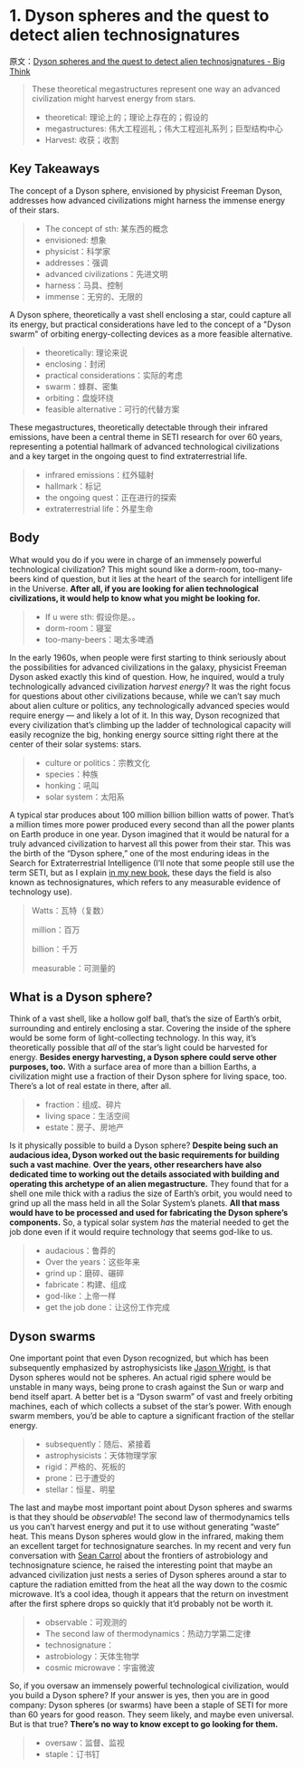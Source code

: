 # 1. Dyson spheres and the quest to detect alien technosignatures

原文：[Dyson spheres and the quest to detect alien technosignatures - Big Think](https://bigthink.com/13-8/dyson-spheres-seti/)

> These theoretical megastructures represent one way an advanced civilization might harvest energy from stars.
>
> - theoretical: 理论上的；理论上存在的；假设的
> - megastructures: 伟大工程巡礼；伟大工程巡礼系列；巨型结构中心
> - Harvest: 收获；收割

## Key Takeaways

The concept of a Dyson sphere, envisioned by physicist Freeman Dyson, addresses how advanced civilizations might harness the immense energy of their stars. 

> - The concept of sth: 某东西的概念
> - envisioned: 想象
> - physicist：科学家
> - addresses：强调
> - advanced civilizations：先进文明
> - harness：马具、控制
> - immense：无穷的、无限的

A Dyson sphere, theoretically a vast shell enclosing a star, could capture all its energy, but practical considerations have led to the concept of a "Dyson swarm" of orbiting energy-collecting devices as a more feasible alternative. 

> - theoretically: 理论来说
> - enclosing：封闭
> - practical considerations：实际的考虑
> - swarm：蜂群、密集
> - orbiting：盘旋环绕
> - feasible alternative：可行的代替方案

These megastructures, theoretically detectable through their infrared emissions, have been a central theme in SETI research for over 60 years, representing a potential hallmark of advanced technological civilizations and a key target in the ongoing quest to find extraterrestrial life.

>- infrared emissions：红外辐射
>- hallmark：标记
>- the ongoing quest：正在进行的探索
>- extraterrestrial life：外星生命

## Body

What would you do if you were in charge of an immensely powerful technological civilization? This might sound like a dorm-room, too-many-beers kind of question, but it lies at the heart of the search for intelligent life in the Universe. **After all, if you are looking for alien technological civilizations, it would help to know what you might be looking for.**

> - If u were sth: 假设你是。。
> - dorm-room：寝室
> - too-many-beers：喝太多啤酒



In the early 1960s, when people were first starting to think seriously about the possibilities for advanced civilizations in the galaxy, physicist Freeman Dyson asked exactly this kind of question. How, he inquired, would a truly technologically advanced civilization *harvest energy*? It was the right focus for questions about other civilizations because, while we can’t say much about alien culture or politics, any technologically advanced species would require energy — and likely a lot of it. In this way, Dyson recognized that every civilization that’s climbing up the ladder of technological capacity will easily recognize the big, honking energy source sitting right there at the center of their solar systems: stars. 

> - culture or politics：宗教文化
> - species：种族
> - honking：吼叫
> - solar system：太阳系



A typical star produces about 100 million billion billion watts of power. That’s a million times more power produced every second than all the power plants on Earth produce in one year. Dyson imagined that it would be natural for a truly advanced civilization to harvest all this power from their star. This was the birth of the “Dyson sphere,” one of the most enduring ideas in the Search for Extraterrestrial Intelligence (I’ll note that some people still use the term SETI, but as I explain [in my new book](https://www.adamfrankscience.com/books/the-little-book-of-aliens), these days the field is also known as technosignatures, which refers to any measurable evidence of technology use).

> Watts：瓦特（复数）
>
> million：百万
>
> billion：千万
>
> measurable：可测量的



## What is a Dyson sphere?

Think of a vast shell, like a hollow golf ball, that’s the size of Earth’s orbit, surrounding and entirely enclosing a star. Covering the inside of the sphere would be some form of light-collecting technology. In this way, it’s theoretically possible that *all* of the star’s light could be harvested for energy. **Besides energy harvesting, a Dyson sphere could serve other purposes, too.** With a surface area of more than a billion Earths, a civilization might use a fraction of their Dyson sphere for living space, too. There’s a lot of real estate in there, after all. 

> - fraction：组成、碎片
> - living space：生活空间
> - estate：房子、房地产



Is it physically possible to build a Dyson sphere? **Despite being such an audacious idea, Dyson worked out the basic requirements for building such a vast machine**. **Over the years, other researchers have also dedicated time to working out the details associated with building and operating this archetype of an alien megastructure.** They found that for a shell one mile thick with a radius the size of Earth’s orbit, you would need to grind up all the mass held in all the Solar System’s planets. **All that mass would have to be processed and used for fabricating the Dyson sphere’s components.** So, a typical solar system *has* the material needed to get the job done even if it would require technology that seems god-like to us.

> - audacious：鲁莽的
> - Over the years：这些年来
> - grind up：磨碎、碾碎
> - fabricate：构建、组成
> - god-like：上帝一样
> - get the job done：让这份工作完成

## Dyson swarms

One important point that even Dyson recognized, but which has been subsequently emphasized by astrophysicists like [Jason Wright](https://arxiv.org/abs/2006.16734), is that Dyson spheres would not be spheres. An actual rigid sphere would be unstable in many ways, being prone to crash against the Sun or warp and bend itself apart. A better bet is a “Dyson swarm” of vast and freely orbiting machines, each of which collects a subset of the star’s power. With enough swarm members, you’d be able to capture a significant fraction of the stellar energy.

>- subsequently：随后、紧接着
>- astrophysicists：天体物理学家
>- rigid：严格的、死板的
>- prone：已于遭受的
>- stellar：恒星、明星

The last and maybe most important point about Dyson spheres and swarms is that they should be *observable*! The second law of thermodynamics tells us you can’t harvest energy and put it to use without generating “waste” heat. This means Dyson spheres would glow in the infrared, making them an excellent target for technosignature searches. In my recent and very fun conversation with [Sean Carrol](https://www.youtube.com/watch?v=UzmlA3g2nRE) about the frontiers of astrobiology and technosignature science, he raised the interesting point that maybe an advanced civilization just nests a series of Dyson spheres around a star to capture the radiation emitted from the heat all the way down to the cosmic microwave. It’s a cool idea, though it appears that the return on investment after the first sphere drops so quickly that it’d probably not be worth it.

> - observable：可观测的
> - The second law of thermodynamics：热动力学第二定律
> - technosignature：
> - astrobiology：天体生物学
> - cosmic microwave：宇宙微波

So, if you oversaw an immensely powerful technological civilization, would you build a Dyson sphere? If your answer is yes, then you are in good company: Dyson spheres (or swarms) have been a staple of SETI for more than 60 years for good reason. They seem likely, and maybe even universal. But is that true? **There’s no way to know except to go looking for them.**

> - oversaw：监督、监视
> - staple：订书钉